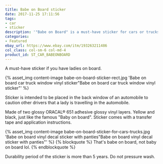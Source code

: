 ```yaml
---
title: Babe on Board sticker
date: 2017-11-25 17:11:56
tags:
- car
- sticker
description: '"Babe on Board" is a must-have sticker for cars or trucks with ladies on board. Made of premium yellow and black vinyls.'
categories:
- Featured
ebay_url: https://www.ebay.com/itm/193263211486
col_class: col-sm-6 col-md-4
product_id: ST_CAR_BABEONBOARD
---
```


A must-have sticker if you have ladies on board.

<!-- more -->
{% asset_img content-image babe-on-board-sticker-rect.jpg 'Babe on board car truck window vinyl sticker"Babe on board car truck window vinyl sticker"' %}

Sticker is intended to be placed in the back window of an automobile to caution other drivers that a lady is travelling in the automobile.

Made of two glossy ORACAL® 651 adhesive glossy vinyl layers. Yellow and black, just like the famous "Baby on board". Sticker comes with a transfer tape and application instructions.

{% asset_img content-image babe-on-board-sticker-for-cars-trucks.jpg 'Babe on board vinyl decal sticker with panties"Babe on board vinyl decal sticker with panties"' %}
{% blockquote %}
That's babe on board, not baby on board lol.
{% endblockquote %}

Durability period of the sticker is more than 5 years. Do not pressure wash.
